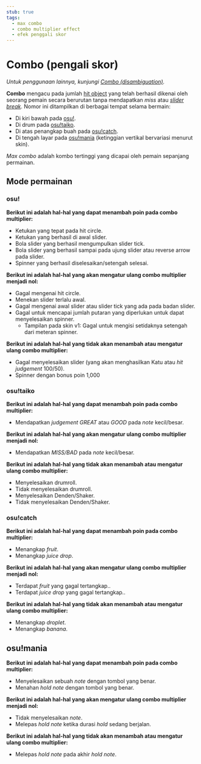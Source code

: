 ```yaml
---
stub: true
tags:
  - max combo
  - combo multiplier effect
  - efek penggali skor
---
```


# Combo (pengali skor)

*Untuk penggunaan lainnya, kunjungi [Combo (disambiguation)](/wiki/Disambiguation/Combo).*

**Combo** mengacu pada jumlah [hit object](/wiki/Hit_object) yang telah berhasil dikenai oleh seorang pemain secara berurutan tanpa mendapatkan *miss* atau [*slider break*](/wiki/Gameplay/Judgement/Slider_break). Nomor ini ditampilkan di berbagai tempat selama bermain:

- Di kiri bawah pada [osu!](/wiki/Game_mode/osu!).
- Di drum pada [osu!taiko](/wiki/Game_mode/osu!taiko).
- Di atas penangkap buah pada [osu!catch](/wiki/Game_mode/osu!catch).
- Di tengah layar pada [osu!mania](/wiki/Game_mode/osu!mania) (ketinggian vertikal bervariasi menurut skin).

*Max combo* adalah kombo tertinggi yang dicapai oleh pemain sepanjang permainan.

## Mode permainan

### osu!

**Berikut ini adalah hal-hal yang dapat menambah poin pada combo multiplier:**

- Ketukan yang tepat pada hit circle.
- Ketukan yang berhasil di awal slider.
- Bola slider yang berhasil mengumpulkan slider tick.
- Bola slider yang berhasil sampai pada ujung slider atau reverse arrow pada slider.
- Spinner yang berhasil diselesaikan/setengah selesai.

**Berikut ini adalah hal-hal yang akan mengatur ulang combo multiplier menjadi nol:**

- Gagal mengenai hit circle.
- Menekan slider terlalu awal.
- Gagal mengenai awal slider atau slider tick yang ada pada badan slider.
- Gagal untuk mencapai jumlah putaran yang diperlukan untuk dapat menyelesaikan spinner.
  - Tampilan pada skin v1: Gagal untuk mengisi setidaknya setengah dari meteran spinner.

**Berikut ini adalah hal-hal yang tidak akan menambah atau mengatur ulang combo multiplier:**

- Gagal menyelesaikan slider (yang akan menghasilkan Katu atau *hit judgement* 100/50).
- Spinner dengan bonus poin 1,000

### osu!taiko

**Berikut ini adalah hal-hal yang dapat menambah poin pada combo multiplier:**

- Mendapatkan *judgement* *GREAT* atau *GOOD* pada *note* kecil/besar.

**Berikut ini adalah hal-hal yang akan mengatur ulang combo multiplier menjadi nol:**

- Mendapatkan *MISS/BAD* pada *note* kecil/besar.

**Berikut ini adalah hal-hal yang tidak akan menambah atau mengatur ulang combo multiplier:**

- Menyelesaikan drumroll.
- Tidak menyelesaikan drumroll.
- Menyelesaikan Denden/Shaker.
- Tidak menyelesaikan Denden/Shaker.

### osu!catch

**Berikut ini adalah hal-hal yang dapat menambah poin pada combo multiplier:**

- Menangkap *fruit*.
- Menangkap *juice drop*.

**Berikut ini adalah hal-hal yang akan mengatur ulang combo multiplier menjadi nol:**

- Terdapat *fruit* yang gagal tertangkap..
- Terdapat *juice drop* yang gagal tertangkap..

**Berikut ini adalah hal-hal yang tidak akan menambah atau mengatur ulang combo multiplier:**

- Menangkap *droplet*.
- Menangkap *banana*.

## osu!mania

**Berikut ini adalah hal-hal yang dapat menambah poin pada combo multiplier:**

- Menyelesaikan sebuah *note* dengan tombol yang benar.
- Menahan *hold note* dengan tombol yang benar.

**Berikut ini adalah hal-hal yang akan mengatur ulang combo multiplier menjadi nol:**

- Tidak menyelesaikan *note*.
- Melepas *hold note* ketika durasi *hold* sedang berjalan.

**Berikut ini adalah hal-hal yang tidak akan menambah atau mengatur ulang combo multiplier:**

- Melepas *hold note* pada akhir *hold note*.

<!--TODO: Add images and links-->

